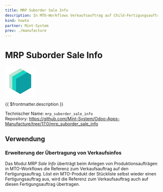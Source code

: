 ```yaml
---
title: MRP Suborder Sale Info
description: In MTO-Workflows Verkaufsauftrag auf Child-Fertigungsaufträge übertragen.
kind: howto
partner: Mint-System
prev: ./manufacture
---
```


# MRP Suborder Sale Info

![icon_oms_box](attachments/icons_odoo_mint_system.png)

{{ $frontmatter.description }}

Technischer Name: `mrp_suborder_sale_info`\
Repository: <https://github.com/Mint-System/Odoo-Apps-Manufacture/tree/17.0/mrp_suborder_sale_info>

## Verwendung

### Erweiterung der Übertragung von Verkaufsinfos

Das Modul *MRP Sale Info* überträgt beim Anlegen von Produktionsaufträgen in MTO-Workflows die Referenz zum Verkaufsauftrag auf den Fertigungsauftrag. Löst ein MTO-Produkt der Stückliste selbst  wieder einen Fertigungsauftrag aus, wird die Referenz zum Verkaufsauftrag auch auf diesen Fertigungsauftrag übertragen.  


